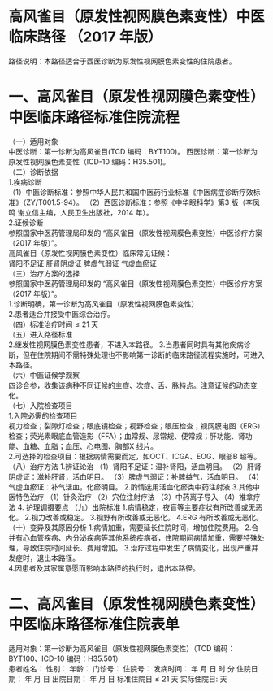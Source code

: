 # 高风雀目（原发性视网膜色素变性）中医临床路径 （2017 年版）  
路径说明：本路径适合于西医诊断为原发性视网膜色素变性的住院患者。  
# 一、高风雀目（原发性视网膜色素变性）中医临床路径标准住院流程  
（一）适用对象  
中医诊断：第一诊断为高风雀目(TCD 编码：BYT100)。 西医诊断：第一诊断为原发性视网膜色素变性（ICD-10 编码：H35.501)。  
（二）诊断依据  
1.疾病诊断  
（1）中医诊断标准：参照中华人民共和国中医药行业标准《中医病症诊断疗效标准》（ZY/T001.5-94）。 （2）西医诊断标准：参照《中华眼科学》第3 版（李凤鸣 谢立信主编，人民卫生出版社，2014 年）。  
2.证候诊断  
参照国家中医药管理局印发的 “高风雀目（原发性视网膜色素变性）中医诊疗方案（2017 年版）”。  
高风雀目（原发性视网膜色素变性）临床常见证候：  
肾阳不足证  肝肾阴虚证  脾虚气弱证  气虚血瘀证  
（三）治疗方案的选择  
参照国家中医药管理局印发的 “高风雀目（原发性视网膜色素变性）中医诊疗方案（2017 年版）”。  
1.诊断明确，第一诊断为高风雀目（原发性视网膜色素变性）  
2.患者适合并接受中医综合治疗。  
（四）标准治疗时间${\leqslant}21$ 天  
（五）进入路径标准  
2.继发性视网膜色素变性患者，不进入本路径。 3.当患者同时具有其他疾病诊断，但在住院期间不需特殊处理也不影响第一诊断的临床路径流程实施时，可进入本路径。  
（六）中医证候学观察  
四诊合参，收集该病种不同证候的主症、次症、舌、脉特点。注意证候的动态变化。  
（七）入院检查项目  
1.入院必需的检查项目  
视力检查；裂隙灯检查；眼底镜检查；视野检查；眼压检查；视网膜电图（ERG）检查；荧光素眼底血管造影（FFA）；血常规、尿常规、便常规；肝功能、肾功能、血糖、血脂；血压、心电图、胸部X 线片。  
2.可选择的检查项目：根据病情需要而定，如OCT、ICGA、EOG、眼部B 超等。  
（八）治疗方法 1.辨证论治 （1）肾阳不足证：温补肾阳，活血明目。 （2）肝肾阴虚证：滋补肝肾，活血明目。 （3）脾虚气弱证：补脾益气，活血明目。 （4）气虚血瘀证：补气活血，化瘀明目。 2.酌情选用活血化瘀类中药注射液  3.其他中医特色治疗 （1）针灸治疗 （2）穴位注射疗法 （3）中药离子导入 （4）推拿疗法 4. 护理调摄要点 （九）出院标准 1.病情稳定，夜盲等主要症状有所改善或无恶化。 2.视力改善或稳定。 3.视野有所改善或无恶化。 4.ERG 有所改善或无恶化。 （十）变异及其原因分析 1.病情加重，需要延长住院时间，增加住院费用。 2.合并有心血管疾病、内分泌疾病等其他系统疾病者，住院期间病情加重，需要特殊处理，导致住院时间延长、费用增加。 3.治疗过程中发生了病情变化，出现严重并发症时，退出本路径。  
4.因患者及其家属意愿而影响本路径的执行时，退出本路径。  
# 二、高风雀目（原发性视网膜色素变性）中医临床路径标准住院表单  
适用对象：第一诊断为高风雀目（原发性视网膜色素变性）（TCD 编码：BYT100、ICD-10 编码：H35.501）  
患者姓名：          性别：    年龄：    门诊号：         住院号：            发病时间：   年  月  日  时  分  住院日期：   年  月  日 出院日期：   年  月   日 标准住院日${\leqslant}21$ 天                实际住院日:     天  
